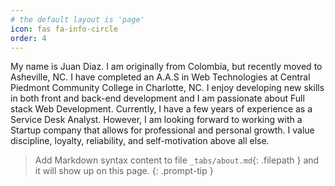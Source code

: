 ```yaml
---
# the default layout is 'page'
icon: fas fa-info-circle
order: 4
---
```


My name is Juan Diaz. I am originally from Colombia, but recently moved to Asheville, NC. I have completed an A.A.S in Web Technologies at Central Piedmont Community College in Charlotte, NC. I enjoy developing new skills in both front and back-end development and I am passionate about Full stack Web Development. Currently, I have a few years of experience as a Service Desk Analyst. However, I am looking forward to working with a Startup company that allows for professional and personal growth. I value discipline, loyalty, reliability, and self-motivation above all else.

> Add Markdown syntax content to file `_tabs/about.md`{: .filepath } and it will show up on this page.
> {: .prompt-tip }
